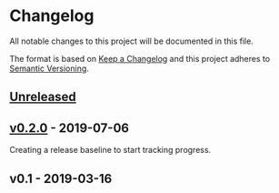 # Changelog

All notable changes to this project will be documented in this file.

The format is based on [Keep a Changelog](http://keepachangelog.com/en/1.0.0/)
and this project adheres to [Semantic Versioning](http://semver.org/spec/v2.0.0.html).

## [Unreleased]

    
## [v0.2.0] - 2019-07-06

Creating a release baseline to start tracking progress.

## v0.1 - 2019-03-16



[Unreleased]: https://github.com/Merovex/stranded-series/compare/v0.2.0...HEAD
[v0.2.0]: https://github.com/Merovex/stranded-series/compare/v0.1...v0.2.0
